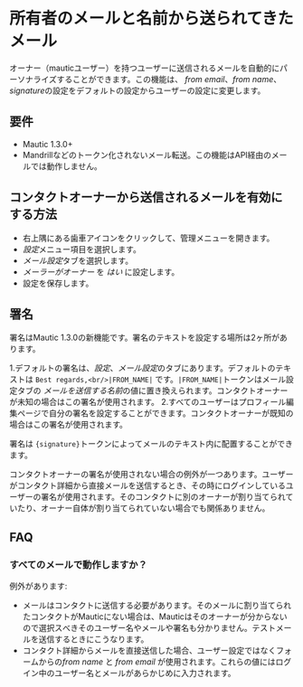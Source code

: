 # 所有者のメールと名前から送られてきたメール

オーナー（mauticユーザー）を持つユーザーに送信されるメールを自動的にパーソナライズすることができます。この機能は、 *from email*、*from name*、*signature*の設定をデフォルトの設定からユーザーの設定に変更します。

## 要件

- Mautic 1.3.0+
- Mandrillなどのトークン化されないメール転送。この機能はAPI経由のメールでは動作しません。

## コンタクトオーナーから送信されるメールを有効にする方法

- 右上隅にある歯車アイコンをクリックして、管理メニューを開きます。
- *設定*メニュー項目を選択します。
- *メール設定*タブを選択します。
- *メーラーがオーナー* を *はい* に設定します。
- 設定を保存します。

## 署名

署名はMautic 1.3.0の新機能です。署名のテキストを設定する場所は2ヶ所があります。

1.デフォルトの署名は、*設定*、*メール設定*のタブにあります。デフォルトのテキストは `Best regards,<br/>|FROM_NAME|` です。`|FROM_NAME|`トークンはメール設定タブの *メールを送信する名前*の値に置き換えられます。コンタクトオーナーが未知の場合はこの署名が使用されます。
2.すべてのユーザーはプロフィール編集ページで自分の署名を設定することができます。コンタクトオーナーが既知の場合はこの署名が使用されます。

署名は `{signature}`トークンによってメールのテキスト内に配置することができます。

コンタクトオーナーの署名が使用されない場合の例外が一つあります。ユーザーがコンタクト詳細から直接メールを送信するとき、その時にログインしているユーザーの署名が使用されます。そのコンタクトに別のオーナーが割り当てられていたり、オーナー自体が割り当てられていない場合でも関係ありません。

## FAQ

### すべてのメールで動作しますか？

例外があります:
- メールはコンタクトに送信する必要があります。そのメールに割り当てられたコンタクトがMauticにない場合は、Mauticはそのオーナーが分からないので選択スべきそのユーザー名やメールや署名も分かりません。テストメールを送信するときにこうなります。
- コンタクト詳細からメールを直接送信した場合、ユーザー設定ではなくフォームからの*from name* と *from email* が使用されます。これらの値にはログイン中のユーザー名とメールがあらかじめに入力されます。
